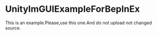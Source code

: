 # UnityImGUIExampleForBepInEx
This is an example.Please,use this one.And do not upload not changed source.
